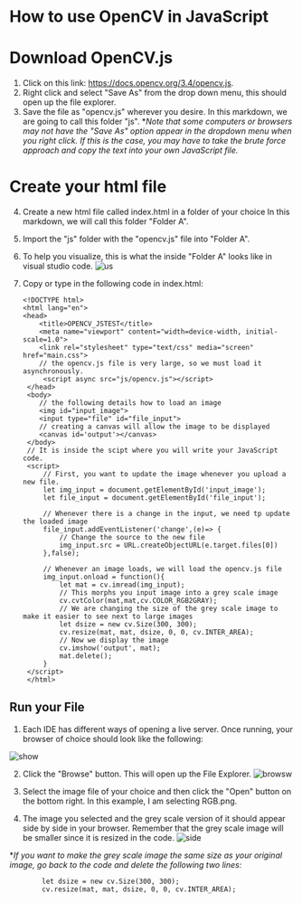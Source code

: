 How to use OpenCV in JavaScript
=====
# Download OpenCV.js

 1. Click on this link: https://docs.opencv.org/3.4/opencv.js.
 2. Right click and select "Save As" from the drop down menu, this should open up the file explorer.
 3. Save the file as "opencv.js" wherever you desire.  In this markdown, we are going to call this folder "js".
 **Note that some computers or browsers may not have the "Save As" option appear in the dropdown menu when you right click.  If this is the case, you may have to take the brute force approach and copy the text into your own JavaScript file.*
# Create your html file
 4. Create a new html file called index.html in a folder of your choice  In this markdown, we will call this folder "Folder A".
 5. Import the "js" folder with the "opencv.js" file into "Folder A".
 6. To help you visualize, this is what the inside "Folder A" looks like in visual studio code.
 ![us](https://lh3.googleusercontent.com/dJN1mQGyCoKFjvQaelPaY9JUgYePZmzlXqNK5bm_-jgQFCRPVqFkzPBCYpBoN4R-CLeBwiiZDei-)
 7. Copy or type in the following code in index.html:
        
        <!DOCTYPE html>
        <html lang="en">   
        <head>  
	        <title>OPENCV_JSTEST</title>  
	        <meta name="viewport" content="width=device-width, initial-scale=1.0">  
	        <link rel="stylesheet" type="text/css" media="screen" href="main.css"> 
	        // the opencv.js file is very large, so we must load it asynchronously.
	         <script async src="js/opencv.js"></script> 
         </head> 
         <body>
	        // the following details how to load an image
	        <img id="input_image">  
	        <input type="file" id="file_input"> 
	        // creating a canvas will allow the image to be displayed
	        <canvas id='output'></canvas>
	     </body>  
	     // It is inside the scipt where you will write your JavaScript code.
	     <script>  
		     // First, you want to update the image whenever you upload a new file.
		     let img_input = document.getElementById('input_image');  
		     let file_input = document.getElementById('file_input');
	
		     // Whenever there is a change in the input, we need tp update the loaded image
		     file_input.addEventListener('change',(e)=> {  
			     // Change the source to the new file
			     img_input.src = URL.createObjectURL(e.target.files[0])
		     },false);
		     
		     // Whenever an image loads, we will load the opencv.js file
		     img_input.onload = function(){  
			     let mat = cv.imread(img_input);
			     // This morphs you input image into a grey scale image
			     cv.cvtColor(mat,mat,cv.COLOR_RGB2GRAY);
			     // We are changing the size of the grey scale image to make it easier to see next to large images
			     let dsize = new cv.Size(300, 300);  
			     cv.resize(mat, mat, dsize, 0, 0, cv.INTER_AREA);
			     // Now we display the image
			     cv.imshow('output', mat);  
			     mat.delete(); 
		     }  
		 </script>
         </html>
## Run your File
 1. Each IDE has different ways of opening a live server.  Once running, your browser of choice should look like the following: 
 
 ![show](https://lh3.googleusercontent.com/bb2w8NEjbPY_5uavP4G1eTsE9sI_mLGAbdDTwpARRCvCYp1W5ZjxX6qOTBGu9t4YVHJR8e3dh0qc)
 
 2. Click the "Browse" button.  This will open up the File Explorer. 
 ![browsw](https://lh3.googleusercontent.com/pBvfKvhyjpk2oh8g8C-TuQ-tKVWZvSVx1iZv19x_wg3nmsMBxWHKpAmep9uxaNi0EBkarpOb-65e)
 
 3. Select the image file of your choice and then click the "Open" button on the bottom right.  In this example, I am selecting RGB.png.
 
 4. The image you selected and the grey scale version of it should appear side by side in your browser. Remember that the grey scale image will be smaller since it is resized in the code. 
 ![side](https://lh3.googleusercontent.com/lFe8YYf1HXKe7QZxENAEEnZnUyaBUFjaMNVGL2JEOJap7CBtsxljFTvwnijoxm1GDWF0PGJm-RFh)
 
**If you want to make the grey scale image the same size as your original image, go back to the code and delete the following two lines:*

		    let dsize = new cv.Size(300, 300);  
		    cv.resize(mat, mat, dsize, 0, 0, cv.INTER_AREA);
   

